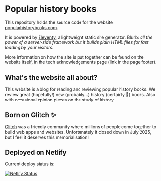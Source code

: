 # Popular history books

This repository holds the source code for the website [popularhistorybooks.com](https://popularhistorybooks.com).

It is powered by [Eleventy](https://www.11ty.dev/), a lightweight static site generator. Blurb: _all the power of a server-side framework but it builds plain HTML files for fast loading by your visitors._

More information on how the site is put together can be found on the website itself, in the tech acknowledgements page (link in the page footer).

## What's the website all about?

This website is a blog for reading and reviewing popular history books. We review great (hopefully!) new (probably...) history (certainly 🙂) books. Also with occasional opinion pieces on the study of history.

## Born on Glitch ✨

[Glitch](https://glitch.com) was a friendly community where millions of people come together to build web apps and websites. Unfortunately it closed down in July 2025, but I feel it deserves this memorialisation!

## Deployed on Netlify

Current deploy status is:

[![Netlify Status](https://api.netlify.com/api/v1/badges/9d0a9294-2717-4163-be9f-13d6accfd658/deploy-status)](https://app.netlify.com/sites/pophistbooks/deploys)